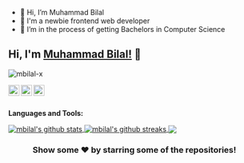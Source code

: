 - 👋 Hi, I’m Muhammad Bilal
- 👀 I'm a newbie frontend web developer
- 🌱 I’m in the process of getting Bachelors in Computer Science



## Hi, I'm [Muhammad Bilal!]() 👋

<p align="left"> <img src="https://komarev.com/ghpvc/?username=mbilal-x&label=Views&color=blue&style=plastic" alt="mbilal-x" /> </p>

<!-- <a href="https://twitter.com/imthepk">
  <img align="left" alt="Pawan's Twitter" width="22px" src="https://cdn.jsdelivr.net/npm/simple-icons@v3/icons/twitter.svg" />
</a> -->

<a href="https://www.linkedin.com/in/muhammad-bilal-14b854207">
  <img align="left" alt="mbilal's Linkdein" width="22px" src="https://cdn.jsdelivr.net/npm/simple-icons@v3/icons/linkedin.svg" />
</a>
<a href="https://github.com/mbilal-x">
  <img align="left" alt="mbilal's Github" width="22px" src="https://cdn.jsdelivr.net/npm/simple-icons@v3/icons/github.svg" />
</a>

<!-- <a href="https://t.me/imthepk">
  <img align="left" alt="Pawan's Telegram" width="22px" src="https://cdn.jsdelivr.net/npm/simple-icons@v3/icons/telegram.svg" />
</a> -->

<a href="https://instagram.com/mbilal_x/">
  <img align="left" alt="mbilal's Instagram" width="22px" src="https://cdn.jsdelivr.net/npm/simple-icons@v3/icons/instagram.svg" />
</a>
<!-- <a href="https://www.facebook.com/imthepk/">
  <img align="left" alt="Pawan's Facebook" width="22px" src="https://cdn.jsdelivr.net/npm/simple-icons@v3/icons/facebook.svg" />
</a> -->
<!-- <a href="https://www.youtube.com/mtechviral/">
  <img align="left" alt="Pawan's Youtube" width="22px" src="https://cdn.jsdelivr.net/npm/simple-icons@v3/icons/youtube.svg" />
</a> -->

<br/>
<br/>


<!-- [![Twitter: imthepk](https://img.shields.io/twitter/follow/imthepk?style=social)](https://twitter.com/imthepk)
[![Linkedin: imthepk](https://img.shields.io/badge/-imthepk-blue?style=flat-square&logo=Linkedin&logoColor=white&link=https://www.linkedin.com/in/imthepk/)](https://www.linkedin.com/in/imthepk/)
[![GitHub iampawan](https://img.shields.io/github/followers/iampawan?label=follow&style=social)](https://github.com/iampawan) -->
<!-- [![website](https://img.shields.io/badge/PortfolioWebsite-pawan.live-2648ff?style=flat-square&logo=google-chrome)](https://mohammadbilal.me/)
 -->

**Languages and Tools:**  
<!-- 
<code><img height="20" src="https://raw.githubusercontent.com/github/explore/80688e429a7d4ef2fca1e82350fe8e3517d3494d/topics/javascript/javascript.png"></code> -->
<!-- 
<code><img height="20" src="https://raw.githubusercontent.com/github/explore/80688e429a7d4ef2fca1e82350fe8e3517d3494d/topics/flutter/flutter.png"></code>
<code><img height="20" src="https://raw.githubusercontent.com/github/explore/80688e429a7d4ef2fca1e82350fe8e3517d3494d/topics/dart/dart.png"></code>
<code><img height="20" src="https://raw.githubusercontent.com/github/explore/80688e429a7d4ef2fca1e82350fe8e3517d3494d/topics/android/android.png"></code>
<code><img height="20" src="https://raw.githubusercontent.com/github/explore/80688e429a7d4ef2fca1e82350fe8e3517d3494d/topics/javascript/javascript.png"></code>
<code><img height="20" src="https://raw.githubusercontent.com/github/explore/80688e429a7d4ef2fca1e82350fe8e3517d3494d/topics/vue/vue.png"></code>
<code><img height="20" src="https://raw.githubusercontent.com/github/explore/80688e429a7d4ef2fca1e82350fe8e3517d3494d/topics/nodejs/nodejs.png"></code>     -->


<a href="https://github.com/mbilal-x">
 <img align="center" src="https://github-readme-stats.vercel.app/api?username=mbilal-x&show_icons=true&theme=light&line_height=27" alt="mbilal's github stats"/>
</a>
<a href="https://github.com/mbilal-x">
 <img align="center" src="https://github-readme-streak-stats.herokuapp.com/?user=mbilal-x&theme=light&line_height=27" alt="mbilal's github streaks"/>
</a>
<a href="https://github.com/mbilal-x">
  <img align="center" src="https://github-readme-stats.vercel.app/api/top-langs/?username=mbilal-x&theme=light&hide_langs_below=1" />
</a>

<div align="center">

### Show some ❤️ by starring some of the repositories!

</div>

